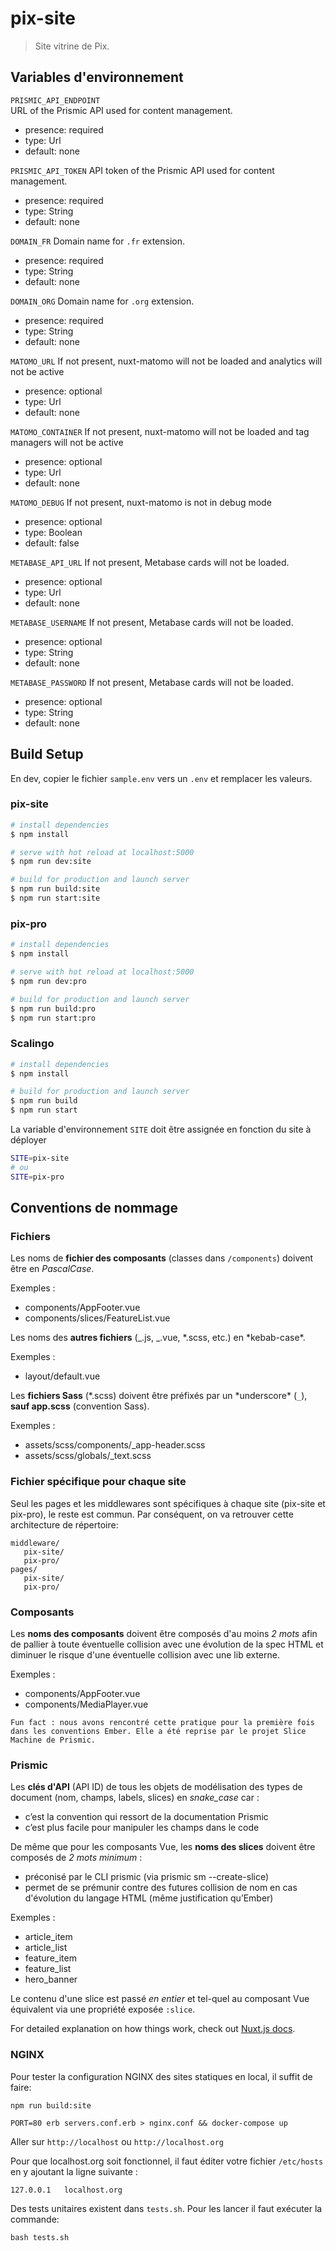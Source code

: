 # pix-site

> Site vitrine de Pix.

## Variables d'environnement

`PRISMIC_API_ENDPOINT`  
URL of the Prismic API used for content management.

- presence: required
- type: Url
- default: none

`PRISMIC_API_TOKEN`
API token of the Prismic API used for content management.

- presence: required
- type: String
- default: none

`DOMAIN_FR`
Domain name for `.fr` extension.

- presence: required
- type: String
- default: none

`DOMAIN_ORG`
Domain name for `.org` extension.

- presence: required
- type: String
- default: none

`MATOMO_URL`
If not present, nuxt-matomo will not be loaded and analytics will not be active

- presence: optional
- type: Url
- default: none

`MATOMO_CONTAINER`
If not present, nuxt-matomo will not be loaded and tag managers will not be active

- presence: optional
- type: Url
- default: none

`MATOMO_DEBUG`
If not present, nuxt-matomo is not in debug mode

- presence: optional
- type: Boolean
- default: false

`METABASE_API_URL`
If not present, Metabase cards will not be loaded.

- presence: optional
- type: Url
- default: none

`METABASE_USERNAME`
If not present, Metabase cards will not be loaded.

- presence: optional
- type: String
- default: none

`METABASE_PASSWORD`
If not present, Metabase cards will not be loaded.

- presence: optional
- type: String
- default: none

## Build Setup

En dev, copier le fichier `sample.env` vers un `.env` et remplacer les valeurs.

### pix-site

```bash
# install dependencies
$ npm install

# serve with hot reload at localhost:5000
$ npm run dev:site

# build for production and launch server
$ npm run build:site
$ npm run start:site
```

### pix-pro

```bash
# install dependencies
$ npm install

# serve with hot reload at localhost:5000
$ npm run dev:pro

# build for production and launch server
$ npm run build:pro
$ npm run start:pro
```

### Scalingo

```bash
# install dependencies
$ npm install

# build for production and launch server
$ npm run build
$ npm run start
```

La variable d'environnement `SITE` doit être assignée en fonction du site à déployer

```bash
SITE=pix-site
# ou
SITE=pix-pro
```

## Conventions de nommage

### Fichiers

Les noms de **fichier des composants** (classes dans `/components`) doivent être en _PascalCase_.

Exemples :

- components/AppFooter.vue
- components/slices/FeatureList.vue

Les noms des **autres fichiers** (_.js, _.vue, *.scss, etc.) en *kebab-case\*.

Exemples :

- layout/default.vue

Les **fichiers Sass** (*.scss) doivent être préfixés par un *underscore\* (`_`), **sauf app.scss** (convention Sass).

Exemples :

- assets/scss/components/\_app-header.scss
- assets/scss/globals/\_text.scss

### Fichier spécifique pour chaque site

Seul les pages et les middlewares sont spécifiques à chaque site (pix-site et pix-pro), le reste est commun.
Par conséquent, on va retrouver cette architecture de répertoire:

```
middleware/
   pix-site/
   pix-pro/
pages/
   pix-site/
   pix-pro/
```

### Composants

Les **noms des composants** doivent être composés d'au moins _2 mots_ afin de pallier à toute éventuelle collision avec une évolution de la spec HTML et diminuer le risque d'une éventuelle collision avec une lib externe.

Exemples :

- components/AppFooter.vue
- components/MediaPlayer.vue

```
Fun fact : nous avons rencontré cette pratique pour la première fois dans les conventions Ember. Elle a été reprise par le projet Slice Machine de Prismic.
```

### Prismic

Les **clés d'API** (API ID) de tous les objets de modélisation des types de document (nom, champs, labels, slices) en _snake_case_ car :

- c’est la convention qui ressort de la documentation Prismic
- c’est plus facile pour manipuler les champs dans le code

De même que pour les composants Vue, les **noms des slices** doivent être composés de _2 mots minimum_ :

- préconisé par le CLI prismic (via prismic sm --create-slice)
- permet de se prémunir contre des futures collision de nom en cas d'évolution du langage HTML (même justification qu’Ember)

Exemples :

- article_item
- article_list
- feature_item
- feature_list
- hero_banner

Le contenu d'une slice est passé _en entier_ et tel-quel au composant Vue équivalent via une propriété exposée `:slice`.

For detailed explanation on how things work, check out [Nuxt.js docs](https://nuxtjs.org).

### NGINX

Pour tester la configuration NGINX des sites statiques en local, il suffit de faire:

```
npm run build:site

PORT=80 erb servers.conf.erb > nginx.conf && docker-compose up
```

Aller sur `http://localhost` ou `http://localhost.org`

Pour que localhost.org soit fonctionnel, il faut éditer votre fichier `/etc/hosts` en y ajoutant la ligne suivante :

```
127.0.0.1	localhost.org
```

Des tests unitaires existent dans `tests.sh`.
Pour les lancer il faut exécuter la commande:

```
bash tests.sh
```
